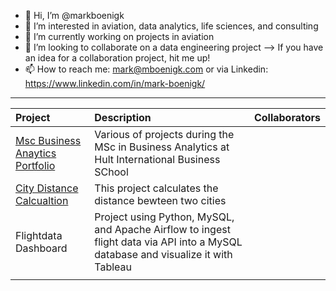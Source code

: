 - 👋 Hi, I’m @markboenigk
- 👀 I’m interested in aviation, data analytics, life sciences, and consulting
- 🌱 I’m currently working on projects in aviation
- 💞️ I’m looking to collaborate on a data engineering project --> If you have an idea for a collaboration project, hit me up! 
- 📫 How to reach me: mark@mboenigk.com or via Linkedin: https://www.linkedin.com/in/mark-boenigk/

***

| Project     | Description | Collaborators |
| :---        |    :----    |          ---: |
|[Msc Business Anaytics Portfolio](https://github.com/markboenigk/Msc_Business_Analytics_Portfolio)|Various of projects during the MSc in Business Analytics at Hult International Business SChool||
|[City Distance Calcualtion](https://github.com/markboenigk/Calculating-Distance-between-Cities)|This project calculates the distance bewteen two cities ||
|Flightdata Dashboard|Project using Python, MySQL, and Apache Airflow to ingest flight data via API into a MySQL database and visualize it with Tableau||
||||



<!---
markboenigk/markboenigk is a ✨ special ✨ repository because its `README.md` (this file) appears on your GitHub profile.
You can click the Preview link to take a look at your changes.
--->

